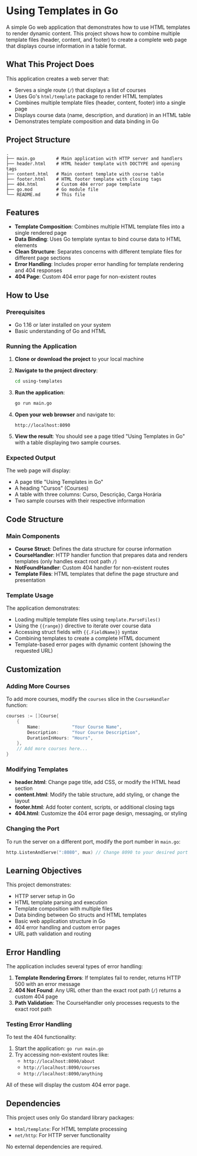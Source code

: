 # Using Templates in Go

A simple Go web application that demonstrates how to use HTML templates to render dynamic content. This project shows how to combine multiple template files (header, content, and footer) to create a complete web page that displays course information in a table format.

## What This Project Does

This application creates a web server that:
- Serves a single route (`/`) that displays a list of courses
- Uses Go's `html/template` package to render HTML templates
- Combines multiple template files (header, content, footer) into a single page
- Displays course data (name, description, and duration) in an HTML table
- Demonstrates template composition and data binding in Go

## Project Structure

```
.
├── main.go        # Main application with HTTP server and handlers
├── header.html    # HTML header template with DOCTYPE and opening tags
├── content.html   # Main content template with course table
├── footer.html    # HTML footer template with closing tags
├── 404.html       # Custom 404 error page template
├── go.mod         # Go module file
└── README.md      # This file
```

## Features

- **Template Composition**: Combines multiple HTML template files into a single rendered page
- **Data Binding**: Uses Go template syntax to bind course data to HTML elements
- **Clean Structure**: Separates concerns with different template files for different page sections
- **Error Handling**: Includes proper error handling for template rendering and 404 responses
- **404 Page**: Custom 404 error page for non-existent routes

## How to Use

### Prerequisites

- Go 1.16 or later installed on your system
- Basic understanding of Go and HTML

### Running the Application

1. **Clone or download the project** to your local machine

2. **Navigate to the project directory**:
   ```bash
   cd using-templates
   ```

3. **Run the application**:
   ```bash
   go run main.go
   ```

4. **Open your web browser** and navigate to:
   ```
   http://localhost:8090
   ```

5. **View the result**: You should see a page titled "Using Templates in Go" with a table displaying two sample courses.

### Expected Output

The web page will display:
- A page title "Using Templates in Go"
- A heading "Cursos" (Courses)
- A table with three columns: Curso, Descrição, Carga Horária
- Two sample courses with their respective information

## Code Structure

### Main Components

- **Course Struct**: Defines the data structure for course information
- **CourseHandler**: HTTP handler function that prepares data and renders templates (only handles exact root path `/`)
- **NotFoundHandler**: Custom 404 handler for non-existent routes
- **Template Files**: HTML templates that define the page structure and presentation

### Template Usage

The application demonstrates:
- Loading multiple template files using `template.ParseFiles()`
- Using the `{{range}}` directive to iterate over course data
- Accessing struct fields with `{{.FieldName}}` syntax
- Combining templates to create a complete HTML document
- Template-based error pages with dynamic content (showing the requested URL)

## Customization

### Adding More Courses

To add more courses, modify the `courses` slice in the `CourseHandler` function:

```go
courses := []Course{
    {
        Name:            "Your Course Name",
        Description:     "Your Course Description",
        DurationInHours: "Hours",
    },
    // Add more courses here...
}
```

### Modifying Templates

- **header.html**: Change page title, add CSS, or modify the HTML head section
- **content.html**: Modify the table structure, add styling, or change the layout
- **footer.html**: Add footer content, scripts, or additional closing tags
- **404.html**: Customize the 404 error page design, messaging, or styling

### Changing the Port

To run the server on a different port, modify the port number in `main.go`:

```go
http.ListenAndServe(":8080", mux) // Change 8090 to your desired port
```

## Learning Objectives

This project demonstrates:
- HTTP server setup in Go
- HTML template parsing and execution
- Template composition with multiple files
- Data binding between Go structs and HTML templates
- Basic web application structure in Go
- 404 error handling and custom error pages
- URL path validation and routing

## Error Handling

The application includes several types of error handling:

1. **Template Rendering Errors**: If templates fail to render, returns HTTP 500 with an error message
2. **404 Not Found**: Any URL other than the exact root path (`/`) returns a custom 404 page
3. **Path Validation**: The CourseHandler only processes requests to the exact root path

### Testing Error Handling

To test the 404 functionality:
1. Start the application: `go run main.go`
2. Try accessing non-existent routes like:
   - `http://localhost:8090/about`
   - `http://localhost:8090/courses`
   - `http://localhost:8090/anything`

All of these will display the custom 404 error page.

## Dependencies

This project uses only Go standard library packages:
- `html/template`: For HTML template processing
- `net/http`: For HTTP server functionality

No external dependencies are required.